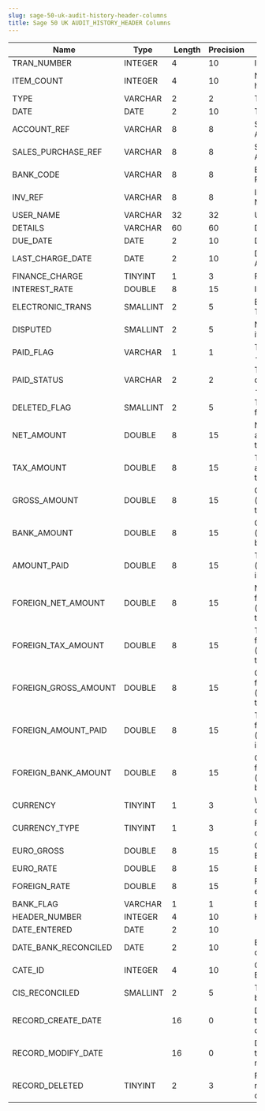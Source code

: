 ```yaml
---
slug: sage-50-uk-audit-history-header-columns
title: Sage 50 UK AUDIT_HISTORY_HEADER Columns
---
```

| Name | Type  |  Length | Precision  |  Notes  | Example |
| --- | --- | --- | --- | --- | --- |
| TRAN_NUMBER | INTEGER | 4 | 10 | Item number |  |
| ITEM_COUNT | INTEGER | 4 | 10 | No of items for this header |  |
| TYPE | VARCHAR | 2 | 2 | Transaction type |  |
| DATE | DATE | 2 | 10 | Transaction date |  |
| ACCOUNT_REF | VARCHAR | 8 | 8 | Sales/Purchase/Bank Account Reference |  |
| SALES_PURCHASE_REF | VARCHAR | 8 | 8 | Sales/Purchase Account Reference |  |
| BANK_CODE | VARCHAR | 8 | 8 | Bank Account Reference |  |
| INV_REF | VARCHAR | 8 | 8 | Invoice Reference Number |  |
| USER_NAME | VARCHAR | 32 | 32 | User name |  |
| DETAILS | VARCHAR | 60 | 60 | Details |  |
| DUE_DATE | DATE | 2 | 10 | Due date |  |
| LAST_CHARGE_DATE | DATE | 2 | 10 | Date Charges Last Applied |  |
| FINANCE_CHARGE | TINYINT | 1 | 3 | Finance Charge flag |  |
| INTEREST_RATE | DOUBLE | 8 | 15 | Interest Rate |  |
| ELECTRONIC_TRANS | SMALLINT | 2 | 5 | Electronic Transaction |  |
| DISPUTED | SMALLINT | 2 | 5 | Number of Disputed items |  |
| PAID_FLAG | VARCHAR | 1 | 1 | Transaction paid flag - y/n |  |
| PAID_STATUS | VARCHAR | 2 | 2 | Transaction disputed/paid status - */p/d*/dp |  |
| DELETED_FLAG | SMALLINT | 2 | 5 | Transaction deleted flag |  |
| NET_AMOUNT | DOUBLE | 8 | 15 | Net amount (signed according to transaction type) |  |
| TAX_AMOUNT | DOUBLE | 8 | 15 | Tax amount (signed according to transaction type) |  |
| GROSS_AMOUNT | DOUBLE | 8 | 15 | Gross amount (signed according to transaction type) |  |
| BANK_AMOUNT | DOUBLE | 8 | 15 | Gross amount (signed for use in bank statements) |  |
| AMOUNT_PAID | DOUBLE | 8 | 15 | Total amount paid (allocated against invoice/credit) |  |
| FOREIGN_NET_AMOUNT | DOUBLE | 8 | 15 | Net amount in foreign currency (signed according to transaction type) |  |
| FOREIGN_TAX_AMOUNT | DOUBLE | 8 | 15 | Tax amount in foreign currency (signed according to transaction type) |  |
| FOREIGN_GROSS_AMOUNT | DOUBLE | 8 | 15 | Gross amount in foreign currency (signed according to transaction type) |  |
| FOREIGN_AMOUNT_PAID | DOUBLE | 8 | 15 | Total amount paid in foreign currency (allocated against invoice/credit) |  |
| FOREIGN_BANK_AMOUNT | DOUBLE | 8 | 15 | Gross amount in foreign currency (signed for use in bank statements) |  |
| CURRENCY | TINYINT | 1 | 3 | Which foreign currency |  |
| CURRENCY_TYPE | TINYINT | 1 | 3 | Foreign or Euro currency |  |
| EURO_GROSS | DOUBLE | 8 | 15 | Gross amount in Euros |  |
| EURO_RATE | DOUBLE | 8 | 15 | Euro exchange rate |  |
| FOREIGN_RATE | DOUBLE | 8 | 15 | Foreign currency exchange rate |  |
| BANK_FLAG | VARCHAR | 1 | 1 | Bank reconciled flag |  |
| HEADER_NUMBER | INTEGER | 4 | 10 | Header number |  |
| DATE_ENTERED | DATE | 2 | 10 |  |  |
| DATE_BANK_RECONCILED | DATE | 2 | 10 | Bank Reconciliation date |  |
| CATE_ID | INTEGER | 4 | 10 | Clear Audit Trail Event ID |  |
| CIS_RECONCILED | SMALLINT | 2 | 5 | This transaction has been CIS reconciled |  |
| RECORD_CREATE_DATE |  | 16 | 0 | Date and time when the record was created. |  |
| RECORD_MODIFY_DATE |  | 16 | 0 | Date and time when the record was modified. |  |
| RECORD_DELETED | TINYINT | 2 | 3 | Flag denoting if the record has been deleted or not. |  |
